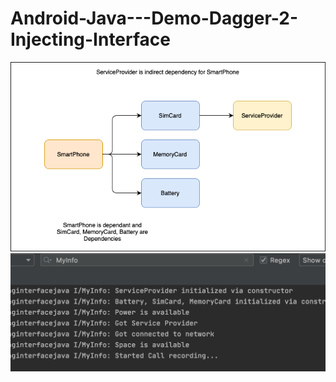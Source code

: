 # Android-Java---Demo-Dagger-2-Injecting-Interface

![Flow](https://github.com/VaibhavMojidra/Android-Java---Demo-Dagger-2-Injecting-Interface/blob/master/screenshots/Flow.png)
![Output](https://github.com/VaibhavMojidra/Android-Java---Demo-Dagger-2-Injecting-Interface/blob/master/screenshots/Output.png)
